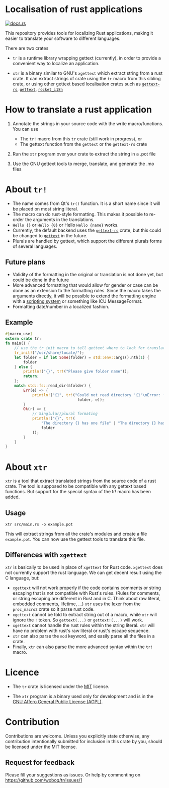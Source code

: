# Localisation of rust applications

[![docs.rs](https://docs.rs/tr/badge.svg)](https://docs.rs/tr)

This repository provides tools for localizing Rust applications, making it easier to translate your software to different languages.

There are two crates

* `tr` is a runtime library wrapping gettext (currently), in order to provide a
  convenient way to localize an application.

* `xtr` is a binary similar to GNU's `xgettext` which extract string from a rust crate.
  It can extract strings of crate using the `tr` macro from this sibling crate, or using other
  gettext based localisation crates such as [`gettext-rs`](https://crates.io/crates/gettext-rs),
  [`gettext`](https://crates.io/crates/gettext), [`rocket_i18n`](https://github.com/BaptisteGelez/rocket_i18n)

# How to translate a rust application

1. Annotate the strings in your source code with the write macro/functions. You can use
    * The `tr!` macro from this `tr` crate (still work in progress), or
    * The gettext function from the `gettext` or the `gettext-rs` crate

2. Run the `xtr` program over your crate to extract the string in a .pot file

3. Use the GNU gettext tools to merge, translate, and generate the .mo files

# About `tr!`

 * The name comes from Qt's `tr()` function. It is a short name since it will be placed on most
   string literal.
 * The macro can do rust-style formatting. This makes it possible to re-order the arguments in the translations.
 * `Hello {}` or `Hello {0}` or Hello `Hello {name}` works.
 * Currently, the default backend uses the [`gettext-rs`](https://crates.io/crates/gettext-rs) crate,
   but this could be changed to [`gettext`](https://crates.io/crates/gettext) in the future.
 * Plurals are handled by gettext, which support the different plurals forms of several languages.

## Future plans

 * Validity of the formatting in the original or translation is not done yet, but could be done in the
   future
 * More advanced formatting that would allow for gender or case can be done as an extension to the
   formatting rules. Since the macro takes the arguments directly, it will be possible to extend the
   formatting engine with a [scripting system](https://techbase.kde.org/Localization/Concepts/Transcript)
   or something like ICU MessageFormat.
 * Formatting date/number in a localized fashion.

## Example

```Rust
#[macro_use]
extern crate tr;
fn main() {
    // use the tr_init macro to tell gettext where to look for translations
    tr_init!("/usr/share/locale/");
    let folder = if let Some(folder) = std::env::args().nth(1) {
        folder
    } else {
        println!("{}", tr!("Please give folder name"));
        return;
    };
    match std::fs::read_dir(&folder) {
        Err(e) => {
            println!("{}", tr!("Could not read directory '{}'\nError: {}",
                                folder, e));
        }
        Ok(r) => {
            // Singlular/plural formating
            println!("{}", tr!(
                "The directory {} has one file" | "The directory {} has {n} files" % r.count(),
                folder
            ));
        }
    }
}
```

# About `xtr`

`xtr` is a tool that extract translated strings from the source code of a rust crate.
The tool is supposed to be compatible with any gettext based functions. But support for the
special syntax of the tr! macro has been added.

## Usage

```
xtr src/main.rs -o example.pot
```

This will extract strings from all the crate's modules and create a file `example.pot`.
You can now use the gettext tools to translate this file.

## Differences with `xgettext`

`xtr` is basically to be used in place of `xgettext` for Rust code.
`xgettext` does not currently support the rust language. We can get decent result
using the C language, but:

 * `xgettext` will not work properly if the code contains comments or string escaping that is
   not compatible with Rust's rules. (Rules for comments, or string escaping are different in
   Rust and in C. Think about raw literal, embedded comments, lifetime, ...)
   `xtr` uses the lexer from the `proc_macro2` crate so it parse rust code.
 * `xgettext` cannot be told to extract string out of a macro, while `xtr` will ignore the `!`
   token. So `gettext(...)` or `gettext!(...)` will work.
 * `xgettext` cannot handle the rust rules within the string literal. `xtr` will have no problem
   with rust's raw literal or rust's escape sequence.
 * `xtr` can also parse the `mod` keyword, and easily parse all the files in a crate.
 * Finally, `xtr` can also parse the more advanced syntax within the `tr!` macro.

# Licence

 * The `tr` crate is licensed under the [MIT](https://opensource.org/licenses/MIT) license.

 * The `xtr` program is a binary used only for development and is in the
   [GNU Affero General Public License (AGPL)](https://www.gnu.org/licenses/agpl-3.0.en.html).

# Contribution

Contributions are welcome. Unless you explicitly state otherwise, any contribution intentionally submitted for inclusion
in this crate by you, should be licensed under the MIT license.

## Request for feedback

Please fill your suggestions as issues. Or help by commenting on https://github.com/woboq/tr/issues/1



